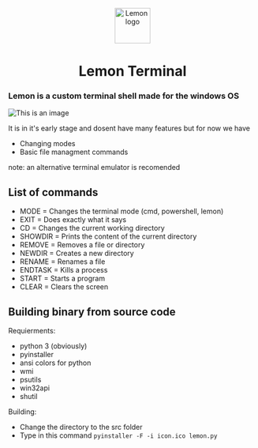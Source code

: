 <p align="center">
    <img src="src/icon.ico" alt="Lemon logo" width="72" height="72">
  </a>
</p>

<h1 align="center">Lemon Terminal</h1>

### Lemon is a custom terminal shell made for the windows OS

<img src="screenshot.png" alt="This is an image">

It is in it's early stage and dosent have many features but for now we have

- Changing modes
- Basic file managment commands

note: an alternative terminal emulator is recomended

## List of commands
- MODE = Changes the terminal mode (cmd, powershell, lemon)
- EXIT = Does exactly what it says
- CD = Changes the current working directory
- SHOWDIR = Prints the content of the current directory
- REMOVE = Removes a file or directory
- NEWDIR = Creates a new directory
- RENAME = Renames a file
- ENDTASK = Kills a process
- START = Starts a program
- CLEAR = Clears the screen

## Building binary from source code
Requierments:
- python 3 (obviously)
- pyinstaller
- ansi colors for python
- wmi
- psutils
- win32api
- shutil

Building:
- Change the directory to the src folder
- Type in this command
``
pyinstaller -F -i icon.ico lemon.py
``
